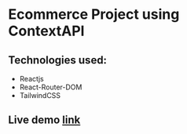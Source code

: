 # Ecommerce Project using ContextAPI

## Technologies used:

- Reactjs
- React-Router-DOM
- TailwindCSS

## Live demo [link](https://ecmart.netlify.app/)
